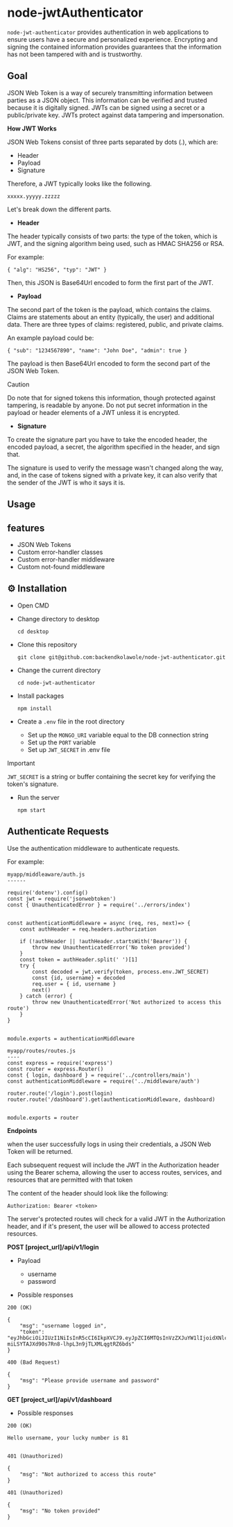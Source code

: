 # node-jwtAuthenticator
`node-jwt-authenticator` provides authentication in web applications to ensure users have a secure and personalized experience. Encrypting and signing the contained information provides guarantees that the information has not been tampered with and is trustworthy.

## Goal

JSON Web Token is a way of securely transmitting information between parties as a JSON object. This information can be verified and trusted because it is digitally signed. JWTs can be signed using a secret or a public/private key. JWTs protect against data tampering and impersonation. 

**How JWT Works**

JSON Web Tokens consist of three parts separated by dots (.), which are:
- Header
- Payload
- Signature

Therefore, a JWT typically looks like the following.

`xxxxx.yyyyy.zzzzz`

Let's break down the different parts.

- **Header**

The header typically consists of two parts: the type of the token, which is JWT, and the signing algorithm being used, such as HMAC SHA256 or RSA.

For example:

`{
  "alg": "HS256",
  "typ": "JWT"
}`

Then, this JSON is Base64Url encoded to form the first part of the JWT.

- **Payload**

The second part of the token is the payload, which contains the claims. Claims are statements about an entity (typically, the user) and additional data. There are three types of claims: registered, public, and private claims.

An example payload could be:

`{
  "sub": "1234567890",
  "name": "John Doe",
  "admin": true
}`

The payload is then Base64Url encoded to form the second part of the JSON Web Token.

> [!CAUTION]
> Do note that for signed tokens this information, though protected against tampering, is readable by anyone. Do not put secret information in the payload or header elements of a JWT unless it is encrypted.

- **Signature**

To create the signature part you have to take the encoded header, the encoded payload, a secret, the algorithm specified in the header, and sign that.

The signature is used to verify the message wasn't changed along the way, and, in the case of tokens signed with a private key, it can also verify that the sender of the JWT is who it says it is.

## Usage

## features
- JSON Web Tokens
- Custom error-handler classes
- Custom error-handler middleware
- Custom not-found middleware

## ⚙️ Installation

- Open CMD
  
- Change directory to desktop

  `cd desktop`
   
- Clone this repository

  `git clone git@github.com:backendkolawole/node-jwt-authenticator.git`

- Change the current directory

  `cd node-jwt-authenticator`
  
- Install packages

  `npm install`

- Create a `.env` file in the root directory

  - Set up the `MONGO_URI` variable equal to the DB connection string
  - Set up the `PORT` variable
  - Set up `JWT_SECRET` in .env file

> [!IMPORTANT]
>  `JWT_SECRET` is a string or buffer containing the secret key for verifying the token's signature.

- Run the server

  `npm start`
  

## Authenticate Requests
Use the authentication middleware to authenticate requests.

For example:

```
myapp/middleaware/auth.js
------

require('dotenv').config()
const jwt = require('jsonwebtoken')
const { UnauthenticatedError } = require('../errors/index')


const authenticationMiddleware = async (req, res, next)=> {
    const authHeader = req.headers.authorization

    if (!authHeader || !authHeader.startsWith('Bearer')) {
        throw new UnauthenticatedError('No token provided')
    }
    const token = authHeader.split(' ')[1]
    try {
        const decoded = jwt.verify(token, process.env.JWT_SECRET)
        const {id, username} = decoded
        req.user = { id, username }
        next()
    } catch (error) {
        throw new UnauthenticatedError('Not authorized to access this route')
    }
}


module.exports = authenticationMiddleware

```

```
myapp/routes/routes.js
----
const express = require('express')
const router = express.Router()
const { login, dashboard } = require('../controllers/main')
const authenticationMiddleware = require('../middleware/auth')

router.route('/login').post(login)
router.route('/dashboard').get(authenticationMiddleware, dashboard)


module.exports = router

```

**Endpoints**

when the user successfully logs in using their credentials, a JSON Web Token will be returned.

Each subsequent request will include the JWT in the Authorization header using the Bearer schema, allowing the user to access routes, services, and resources that are permitted with that token

The content of the header should look like the following:

`Authorization: Bearer <token>`

The server's protected routes will check for a valid JWT in the Authorization header, and if it's present, the user will be allowed to access protected resources. 

**POST [project_url]/api/v1/login**

- Payload
  - username
  - password

- Possible responses

```
200 (OK)

{
    "msg": "username logged in",
    "token": "eyJhbGciOiJIUzI1NiIsInR5cCI6IkpXVCJ9.eyJpZCI6MTQsInVzZXJuYW1lIjoidXNlcm5hbWUiLCJpYXQiOjE3MDc5MTE0MTcsImV4cCI6MTcwODA4NDIxN30.hu-miLSYTAJXd90s7Rn8-lhpL3n9jTLXMLqgtRZ6bds"
}

400 (Bad Request)

{
    "msg": "Please provide username and password"
}

```

**GET [project_url]/api/v1/dashboard**
- Possible responses

```
200 (OK)

Hello username, your lucky number is 81


401 (Unauthorized)

{
    "msg": "Not authorized to access this route"
}

401 (Unauthorized)

{
    "msg": "No token provided"
}

```
